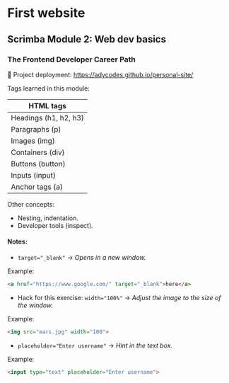 # First website 
## Scrimba Module 2: Web dev basics
### The Frontend Developer Career Path

🔗 Project deployment: https://adycodes.github.io/personal-site/

Tags learned in this module: 
  
  | HTML tags|
  | --- |
  | Headings (h1, h2, h3) |
  | Paragraphs (p) |
  | Images (img) |
  | Containers (div) |
  | Buttons (button) |
  | Inputs (input) |
  | Anchor tags (a) |  
 
Other concepts:
- Nesting, indentation.
- Developer tools (inspect).

#### Notes:
- `target="_blank"` -> _Opens in a new window._ 

Example:
```html
<a href="https://www.google.com/" target="_blank">here</a>
```

- Hack for this exercise: `width="100%"` -> _Adjust the image to the size of the window._

Example:
```html
<img src="mars.jpg" width="100">
```

- `placeholder="Enter username"` -> _Hint in the text box._

Example:
```html
<input type="text" placeholder="Enter username">
```
